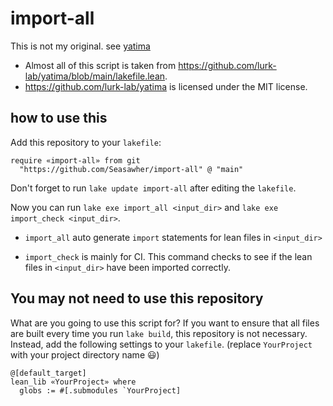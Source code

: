 # import-all

This is not my original. see [yatima](https://github.com/lurk-lab/yatima/blob/main/lakefile.lean)

* Almost all of this script is taken from <https://github.com/lurk-lab/yatima/blob/main/lakefile.lean>.
* <https://github.com/lurk-lab/yatima> is licensed under the MIT license.

## how to use this

Add this repository to your `lakefile`:

```lean
require «import-all» from git
  "https://github.com/Seasawher/import-all" @ "main"
```

Don't forget to run `lake update import-all` after editing the `lakefile`.

Now you can run `lake exe import_all <input_dir>` and `lake exe import_check <input_dir>`.

* `import_all` auto generate `import` statements for lean files in `<input_dir>`

* `import_check` is mainly for CI. This command checks to see if the lean files in `<input_dir>` have been imported correctly.

## You may not need to use this repository

What are you going to use this script for? If you want to ensure that all files are built every time you run `lake build`, this repository is not necessary. Instead, add the following settings to your `lakefile`. (replace `YourProject` with your project directory name 😃)

```lean
@[default_target]
lean_lib «YourProject» where
  globs := #[.submodules `YourProject]
```
